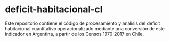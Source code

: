 # deficit-habitacional-cl
Este repositorio contiene el código de procesamiento y análisis del deficit habitacional cuantitativo operacionalizado mediante una conversión de este indicador en Argentina, a partir de los Censos 1970-2017 en Chile.
